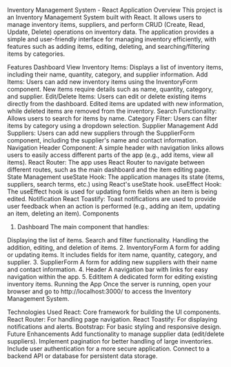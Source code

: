 Inventory Management System - React Application
Overview
This project is an Inventory Management System built with React. It allows users to manage inventory items, suppliers, and perform CRUD (Create, Read, Update, Delete) operations on inventory data. The application provides a simple and user-friendly interface for managing inventory efficiently, with features such as adding items, editing, deleting, and searching/filtering items by categories.

Features
Dashboard
View Inventory Items: Displays a list of inventory items, including their name, quantity, category, and supplier information.
Add Items: Users can add new inventory items using the InventoryForm component. New items require details such as name, quantity, category, and supplier.
Edit/Delete Items: Users can edit or delete existing items directly from the dashboard. Edited items are updated with new information, while deleted items are removed from the inventory.
Search Functionality: Allows users to search for items by name.
Category Filter: Users can filter items by category using a dropdown selection.
Supplier Management
Add Suppliers: Users can add new suppliers through the SupplierForm component, including the supplier's name and contact information.
Navigation
Header Component: A simple header with navigation links allows users to easily access different parts of the app (e.g., add items, view all items).
React Router: The app uses React Router to navigate between different routes, such as the main dashboard and the item editing page.
State Management
useState Hook: The application manages its state (items, suppliers, search terms, etc.) using React's useState hook.
useEffect Hook: The useEffect hook is used for updating form fields when an item is being edited.
Notification
React Toastify: Toast notifications are used to provide user feedback when an action is performed (e.g., adding an item, updating an item, deleting an item).
Components
1. Dashboard
The main component that handles:

Displaying the list of items.
Search and filter functionality.
Handling the addition, editing, and deletion of items.
2. InventoryForm
A form for adding or updating items. It includes fields for item name, quantity, category, and supplier.
3. SupplierForm
A form for adding new suppliers with their name and contact information.
4. Header
A navigation bar with links for easy navigation within the app.
5. EditItem
A dedicated form for editing existing inventory items.
Running the App
Once the server is running, open your browser and go to http://localhost:3000/ to access the Inventory Management System.

Technologies Used
React: Core framework for building the UI components.
React Router: For handling page navigation.
React Toastify: For displaying notifications and alerts.
Bootstrap: For basic styling and responsive design.
Future Enhancements
Add functionality to manage supplier data (edit/delete suppliers).
Implement pagination for better handling of large inventories.
Include user authentication for a more secure application.
Connect to a backend API or database for persistent data storage.
